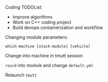 Coding TODOList:
* Improve algorithms
* Work on C++ coding project
* Build devops containerization and workflow


Changing module parameters:

```which-machine [stack-module] [vehicle]```

Change into machine in tmutt session

`roscd` into module and change `default.yml`

Relaunch `tmutt`
